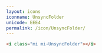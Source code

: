 ```yaml
---
layout: icons
iconname: UnsyncFolder
unicode: EEE4
permalink: /icon/UnsyncFolder/
---
```


``` html
<i class="mi mi-UnsyncFolder"></i>
```
